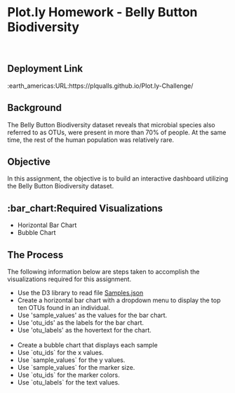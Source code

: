 <html>
<h1>Plot.ly Homework - Belly Button Biodiversity</h1>
<br>
<h2> Deployment Link</h2>
:earth_americas:URL:https://plqualls.github.io/Plot.ly-Challenge/

<h2>Background</h2>
<p>The Belly Button Biodiversity dataset reveals that microbial species also referred to as OTUs, were present in more than 70% of people. At the same time, the rest of the human population was relatively rare.</p>

<h2>Objective</h2>
<p>In this assignment, the objective is to build an interactive dashboard utilizing the Belly Button Biodiversity dataset.</p>

<h2>:bar_chart:Required Visualizations</h2>
<ul>
<li>Horizontal Bar Chart</li>
<li>Bubble Chart </li>
</ul>

<h2>The Process</h2>
<p> The following information below are steps taken to accomplish the visualizations required for this assignment.</p>
<ul>
<li>Use the D3 library to read file <a href="https://github.com/plqualls/Plot.ly-Challenge/blob/main/samples.json">Samples.json</a></li>
<li>Create a horizontal bar chart with a dropdown menu to display the top ten OTUs found in an individual.</li>
<li>Use 'sample_values' as the values for the bar chart.</li>
<li>Use 'otu_ids' as the labels for the bar chart.</li>
<li>Use 'otu_labels' as the hovertext for the chart.</li>
<br>
<li>Create a bubble chart that displays each sample</li>
 <li>Use `otu_ids` for the x values.</li>
<li>Use `sample_values` for the y values.</li>
<li>Use `sample_values` for the marker size.</li>
<li>Use `otu_ids` for the marker colors.</li>
<li>Use `otu_labels` for the text values.</li>